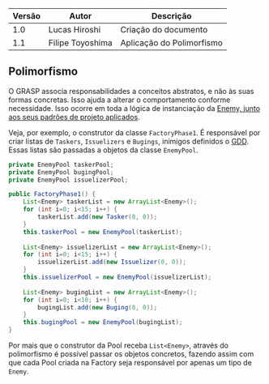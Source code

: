 |Versão|Autor|Descrição|
|------|-----|---------|
|1.0|Lucas Hiroshi|Criação do documento|
|1.1|Filipe Toyoshima|Aplicação do Polimorfismo|

## Polimorfismo

O GRASP associa responsabilidades a conceitos abstratos, e não às suas formas concretas. Isso ajuda a alterar o comportamento conforme necessidade. Isso ocorre em toda a lógica de instanciação da [Enemy, junto aos seus padrões de projeto aplicados](used_gofs.html#enemy-factory--object-pool).

Veja, por exemplo, o construtor da classe `FactoryPhase1`. É responsável por criar listas de `Taskers`, `Issuelizers` e `Bugings`, inimigos definidos o [GDD](gdd.html). Essas listas são passadas a objetos da classe `EnemyPool`.

```java
private EnemyPool taskerPool;
private EnemyPool bugingPool;
private EnemyPool issuelizerPool;

public FactoryPhase1() {
	List<Enemy> taskerList = new ArrayList<Enemy>();
	for (int i=0; i<15; i++) {
		taskerList.add(new Tasker(0, 0));
	}
	this.taskerPool = new EnemyPool(taskerList);
	
	List<Enemy> issuelizerList = new ArrayList<Enemy>();
	for (int i=0; i<15; i++) {
		issuelizerList.add(new Issuelizer(0, 0));
	}
	this.issuelizerPool = new EnemyPool(issuelizerList);
	
	List<Enemy> bugingList = new ArrayList<Enemy>();
	for (int i=0; i<18; i++) {
		bugingList.add(new Buging(0, 0));
	}
	this.bugingPool = new EnemyPool(bugingList);
}
```

Por mais que o construtor da Pool receba `List<Enemy>`, através do polimorfismo é possível passar os objetos concretos, fazendo assim com que cada Pool criada na Factory seja responsável por apenas um tipo de `Enemy`.